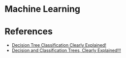 # Machine Learning

# References
- [Decision Tree Classification Clearly Explained!](https://www.youtube.com/watch?v=ZVR2Way4nwQ)
- [Decision and Classification Trees, Clearly Explained!!!](https://www.youtube.com/watch?v=_L39rN6gz7Y)
